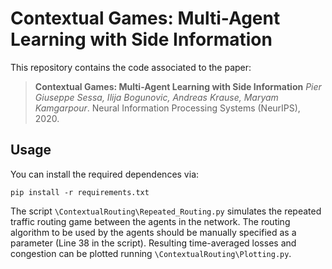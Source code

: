 # Contextual Games: Multi-Agent Learning with Side Information


This repository contains the code associated to the paper:
> **Contextual Games: Multi-Agent Learning with Side Information**
> *Pier Giuseppe Sessa, Ilija Bogunovic, Andreas Krause, Maryam Kamgarpour*.
> Neural Information Processing Systems (NeurIPS), 2020.

Usage
-- 

You can install the required dependences via: 
```setup
pip install -r requirements.txt
```

The script `\ContextualRouting\Repeated_Routing.py` simulates the repeated traffic routing game between the agents in the network. The routing algorithm to be used by the agents should be manually specified as a parameter (Line 38 in the script). 
Resulting time-averaged losses and congestion can be plotted running `\ContextualRouting\Plotting.py`.
